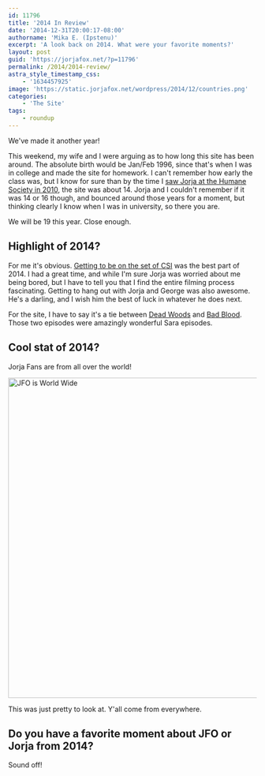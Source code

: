 ```yaml
---
id: 11796
title: '2014 In Review'
date: '2014-12-31T20:00:17-08:00'
authorname: 'Mika E. (Ipstenu)'
excerpt: 'A look back on 2014. What were your favorite moments?'
layout: post
guid: 'https://jorjafox.net/?p=11796'
permalink: /2014/2014-review/
astra_style_timestamp_css:
    - '1634457925'
image: 'https://static.jorjafox.net/wordpress/2014/12/countries.png'
categories:
    - 'The Site'
tags:
    - roundup
---
```


We've made it another year!

This weekend, my wife and I were arguing as to how long this site has been around. The absolute birth would be Jan/Feb 1996, since that's when I was in college and made the site for homework. I can't remember how early the class was, but I know for sure than by the time I <a href="https://jorjafox.net/2010/jorja-invited-jfo-to-spotlight-humane-chicago/" title="Jorja invited JFO to Spotlight Humane: Chicago">saw Jorja at the Humane Society in 2010</a>, the site was about 14. Jorja and I couldn't remember if it was 14 or 16 though, and bounced around those years for a moment, but thinking clearly I know when I was in university, so there you are.

We will be 19 this year. Close enough.

<h2>Highlight of 2014?</h2>

For me it's obvious. <a href="https://jorjafox.net/2014/jfo-csi/" title="JFO on CSI">Getting to be on the set of CSI</a> was the best part of 2014. I had a great time, and while I'm sure Jorja was worried about me being bored, but I have to tell you that I find the entire filming process fascinating. Getting to hang out with Jorja and George was also awesome. He's a darling, and I wish him the best of luck in whatever he does next.

For the site, I have to say it's a tie between <a href="https://jorjafox.net/2014/dead-woods-recap-screencap/" title="Dead Woods Recap and Screencap">Dead Woods</a> and <a href="https://jorjafox.net/2014/bad-blood-screencaps-recap/" title="Bad Blood Screencaps and Recap">Bad Blood</a>. Those two episodes were amazingly wonderful Sara episodes.

<h2>Cool stat of 2014?</h2>

Jorja Fans are from all over the world!

<a href="https://jorjafox.net/2014/2014-review/countries/" rel="attachment wp-att-11797"><img src="//static.jorjafox.net/wordpress/2014/12/countries.png" alt="JFO is World Wide" width="843" height="649" class="aligncenter size-full wp-image-11797" /></a>

This was just pretty to look at. Y'all come from everywhere.

<h2>Do you have a favorite moment about JFO or Jorja from 2014?</h2>

Sound off!
